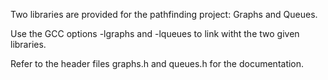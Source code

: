 Two libraries are provided for the pathfinding project: Graphs and Queues.

Use the GCC options -lgraphs and -lqueues to link witht the two given libraries.

Refer to the header files graphs.h and queues.h for the documentation.
